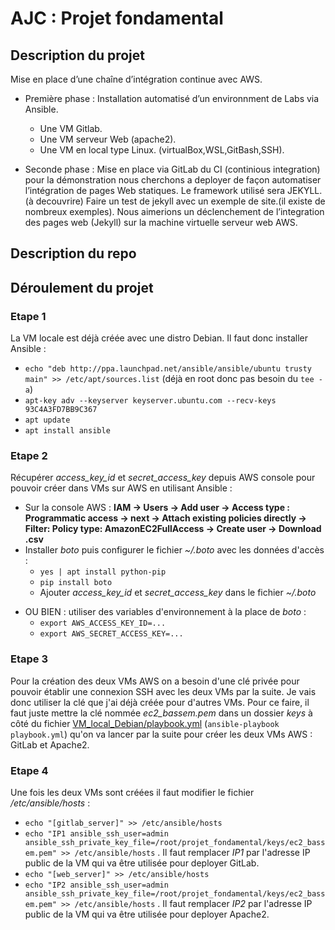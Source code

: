 # AJC : Projet fondamental

## Description du projet

Mise en place d’une chaîne d’intégration continue avec AWS.
- Première phase :
Installation automatisé d’un environnment de Labs via Ansible.
  * Une VM Gitlab.
  * Une VM serveur Web (apache2).
  * Une VM en local type Linux. (virtualBox,WSL,GitBash,SSH).
  
- Seconde phase :
Mise en place via GitLab du CI (continious integration) pour la démonstration nous cherchons a deployer
de façon automatiser l’intégration de pages Web statiques. Le framework utilisé sera JEKYLL. (à decouvrire) Faire un test de jekyll avec un exemple de site.(il existe de nombreux exemples).
Nous aimerions un déclenchement de l’integration des pages web (Jekyll) sur la machine virtuelle serveur
web AWS.

## Description du repo


## Déroulement du projet

### Etape 1
La VM locale est déjà créée avec une distro Debian. Il faut donc installer Ansible :
 - `echo "deb http://ppa.launchpad.net/ansible/ansible/ubuntu trusty main" >> /etc/apt/sources.list` (déjà  en root donc pas besoin du `tee -a`)
 - `apt-key adv --keyserver keyserver.ubuntu.com --recv-keys 93C4A3FD7BB9C367`
 - `apt update`
 - `apt install ansible`

### Etape 2
Récupérer *access_key_id* et *secret_access_key* depuis AWS console pour pouvoir créer dans VMs sur AWS en utilisant Ansible :
 - Sur la console AWS : **IAM &rarr; Users &rarr; Add user &rarr; Access type : Programmatic access &rarr; next &rarr; Attach existing policies directly &rarr; Filter: Policy type: AmazonEC2FullAccess &rarr; Create user &rarr; Download .csv**
 - Installer *boto* puis configurer le fichier *~/.boto* avec les données d'accès : 
    * `yes | apt install python-pip` 
    * `pip install boto`
    * Ajouter *access_key_id* et *secret_access_key* dans le fichier *~/.boto*
  * OU BIEN : utiliser des variables d'environnement à la place de *boto* :
    * `export AWS_ACCESS_KEY_ID=...` 
    * `export AWS_SECRET_ACCESS_KEY=...`

### Etape 3
Pour la création des deux VMs AWS on a besoin d'une clé privée pour pouvoir établir une connexion SSH avec les deux VMs par la suite. Je vais donc utiliser la clé que j'ai déjà créée pour d'autres VMs. Pour ce faire, il faut juste mettre la clé nommée *ec2_bassem.pem* dans un dossier *keys* à côté du fichier [VM_local_Debian/playbook.yml](./VM_local_Debian/playbook.yml) (`ansible-playbook playbook.yml`) qu'on va lancer par la suite pour créer les deux VMs AWS : GitLab et Apache2.

### Etape 4
Une fois les deux VMs sont créées il faut modifier le fichier */etc/ansible/hosts* : 
* `echo "[gitlab_server]" >> /etc/ansible/hosts` 
* `echo "IP1 ansible_ssh_user=admin ansible_ssh_private_key_file=/root/projet_fondamental/keys/ec2_bassem.pem" >> /etc/ansible/hosts` . Il faut remplacer *IP1* par l'adresse IP public de la VM qui va être utilisée pour deployer GitLab.
* `echo "[web_server]" >> /etc/ansible/hosts`
* `echo "IP2 ansible_ssh_user=admin ansible_ssh_private_key_file=/root/projet_fondamental/keys/ec2_bassem.pem" >> /etc/ansible/hosts` . Il faut remplacer *IP2* par l'adresse IP public de la VM qui va être utilisée pour deployer Apache2.

